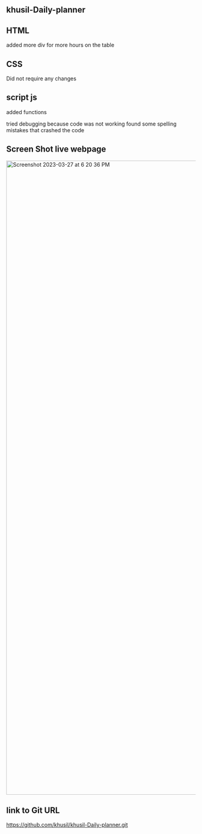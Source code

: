 ## khusil-Daily-planner
## HTML
added more div for more hours on the table

## CSS 
Did not require any changes 

## script js
added functions

tried debugging because code was not working
found some spelling mistakes that crashed the code

## Screen Shot live webpage
<img width="1680" alt="Screenshot 2023-03-27 at 6 20 36 PM" src="https://user-images.githubusercontent.com/123524789/228079943-9b0fdab0-3abd-4da8-9e19-d674721c02ce.png">



## link to Git URL

https://github.com/khusil/khusil-Daily-planner.git

